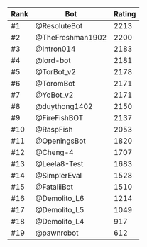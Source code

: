 Rank|Bot|Rating
---|---|---
#1|@ResoluteBot|2213
#2|@TheFreshman1902|2200
#3|@Intron014|2183
#4|@lord-bot|2181
#5|@TorBot_v2|2178
#6|@ToromBot|2171
#7|@YoBot_v2|2171
#8|@duythong1402|2150
#9|@FireFishBOT|2137
#10|@RaspFish|2053
#11|@OpeningsBot|1820
#12|@Cheng-4|1707
#13|@Leela8-Test|1683
#14|@SimplerEval|1528
#15|@FataliiBot|1510
#16|@Demolito_L6|1214
#17|@Demolito_L5|1049
#18|@Demolito_L4|917
#19|@pawnrobot|612

